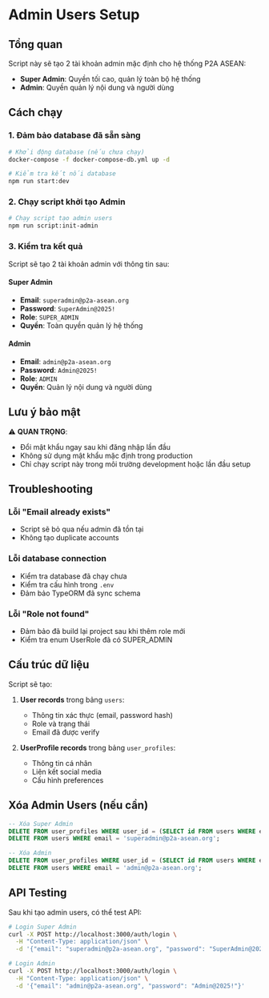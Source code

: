 # Admin Users Setup

## Tổng quan

Script này sẽ tạo 2 tài khoản admin mặc định cho hệ thống P2A ASEAN:

- **Super Admin**: Quyền tối cao, quản lý toàn bộ hệ thống
- **Admin**: Quyền quản lý nội dung và người dùng

## Cách chạy

### 1. Đảm bảo database đã sẵn sàng

```bash
# Khởi động database (nếu chưa chạy)
docker-compose -f docker-compose-db.yml up -d

# Kiểm tra kết nối database
npm run start:dev
```

### 2. Chạy script khởi tạo Admin

```bash
# Chạy script tạo admin users
npm run script:init-admin
```

### 3. Kiểm tra kết quả

Script sẽ tạo 2 tài khoản admin với thông tin sau:

#### Super Admin
- **Email**: `superadmin@p2a-asean.org`
- **Password**: `SuperAdmin@2025!`
- **Role**: `SUPER_ADMIN`
- **Quyền**: Toàn quyền quản lý hệ thống

#### Admin
- **Email**: `admin@p2a-asean.org`
- **Password**: `Admin@2025!`
- **Role**: `ADMIN`
- **Quyền**: Quản lý nội dung và người dùng

## Lưu ý bảo mật

⚠️ **QUAN TRỌNG**: 
- Đổi mật khẩu ngay sau khi đăng nhập lần đầu
- Không sử dụng mật khẩu mặc định trong production
- Chỉ chạy script này trong môi trường development hoặc lần đầu setup

## Troubleshooting

### Lỗi "Email already exists"
- Script sẽ bỏ qua nếu admin đã tồn tại
- Không tạo duplicate accounts

### Lỗi database connection
- Kiểm tra database đã chạy chưa
- Kiểm tra cấu hình trong `.env`
- Đảm bảo TypeORM đã sync schema

### Lỗi "Role not found"
- Đảm bảo đã build lại project sau khi thêm role mới
- Kiểm tra enum UserRole đã có SUPER_ADMIN

## Cấu trúc dữ liệu

Script sẽ tạo:

1. **User records** trong bảng `users`:
   - Thông tin xác thực (email, password hash)
   - Role và trạng thái
   - Email đã được verify

2. **UserProfile records** trong bảng `user_profiles`:
   - Thông tin cá nhân
   - Liên kết social media
   - Cấu hình preferences

## Xóa Admin Users (nếu cần)

```sql
-- Xóa Super Admin
DELETE FROM user_profiles WHERE user_id = (SELECT id FROM users WHERE email = 'superadmin@p2a-asean.org');
DELETE FROM users WHERE email = 'superadmin@p2a-asean.org';

-- Xóa Admin
DELETE FROM user_profiles WHERE user_id = (SELECT id FROM users WHERE email = 'admin@p2a-asean.org');
DELETE FROM users WHERE email = 'admin@p2a-asean.org';
```

## API Testing

Sau khi tạo admin users, có thể test API:

```bash
# Login Super Admin
curl -X POST http://localhost:3000/auth/login \
  -H "Content-Type: application/json" \
  -d '{"email": "superadmin@p2a-asean.org", "password": "SuperAdmin@2025!"}'

# Login Admin
curl -X POST http://localhost:3000/auth/login \
  -H "Content-Type: application/json" \
  -d '{"email": "admin@p2a-asean.org", "password": "Admin@2025!"}'
```
